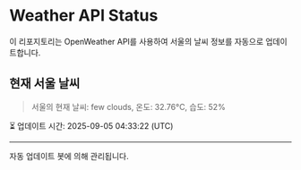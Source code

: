
# Weather API Status

이 리포지토리는 OpenWeather API를 사용하여 서울의 날씨 정보를 자동으로 업데이트합니다.

## 현재 서울 날씨
> 서울의 현재 날씨: few clouds, 온도: 32.76°C, 습도: 52%

⏳ 업데이트 시간: 2025-09-05 04:33:22 (UTC)

---
자동 업데이트 봇에 의해 관리됩니다.
